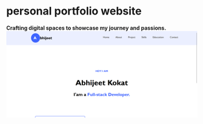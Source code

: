 # personal portfolio website


**Crafting digital spaces to showcase my journey and passions.** <br/>
<img src="./home.png"/> <br/>
